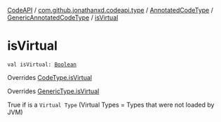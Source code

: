[CodeAPI](../../../index.md) / [com.github.jonathanxd.codeapi.type](../../index.md) / [AnnotatedCodeType](../index.md) / [GenericAnnotatedCodeType](index.md) / [isVirtual](.)

# isVirtual

`val isVirtual: `[`Boolean`](https://kotlinlang.org/api/latest/jvm/stdlib/kotlin/-boolean/index.html)

Overrides [CodeType.isVirtual](../../-code-type/is-virtual.md)

Overrides [GenericType.isVirtual](../../-generic-type/is-virtual.md)

True if is a `Virtual Type` (Virtual Types = Types that were not loaded by JVM)

